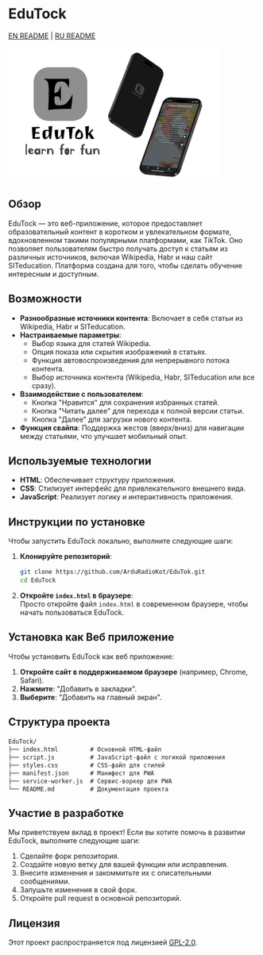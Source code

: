 # EduTock  
[EN README](README.md) | [RU README](READMERU.md)  

![Логотип EduTock](header.png)  

## Обзор  

EduTock — это веб-приложение, которое предоставляет образовательный контент в коротком и увлекательном формате, вдохновленном такими популярными платформами, как TikTok. Оно позволяет пользователям быстро получать доступ к статьям из различных источников, включая Wikipedia, Habr и наш сайт SITeducation. Платформа создана для того, чтобы сделать обучение интересным и доступным.  

## Возможности  

- **Разнообразные источники контента**: Включает в себя статьи из Wikipedia, Habr и SITeducation.  
- **Настраиваемые параметры**:  
  - Выбор языка для статей Wikipedia.  
  - Опция показа или скрытия изображений в статьях.  
  - Функция автовоспроизведения для непрерывного потока контента.  
  - Выбор источника контента (Wikipedia, Habr, SITeducation или все сразу).  
- **Взаимодействие с пользователем**:  
  - Кнопка "Нравится" для сохранения избранных статей.  
  - Кнопка "Читать далее" для перехода к полной версии статьи.  
  - Кнопка "Далее" для загрузки нового контента.  
- **Функция свайпа**: Поддержка жестов (вверх/вниз) для навигации между статьями, что улучшает мобильный опыт.  

## Используемые технологии  

- **HTML**: Обеспечивает структуру приложения.  
- **CSS**: Стилизует интерфейс для привлекательного внешнего вида.  
- **JavaScript**: Реализует логику и интерактивность приложения.  

## Инструкции по установке  

Чтобы запустить EduTock локально, выполните следующие шаги:  

1. **Клонируйте репозиторий**:  
   ```bash  
   git clone https://github.com/ArduRadioKot/EduTok.git  
   cd EduTock  
   ```  

2. **Откройте `index.html` в браузере**:  
   Просто откройте файл `index.html` в современном браузере, чтобы начать пользоваться EduTock.  

## Установка как Веб приложение  

Чтобы установить EduTock как веб приложение:  

1. **Откройте сайт в поддерживаемом браузере** (например, Chrome, Safari).  
2. **Нажмите**: "Добавить в закладки".  
3. **Выберите**: "Добавить на главный экран".  

## Структура проекта  
```  
EduTock/  
├── index.html         # Основной HTML-файл  
├── script.js          # JavaScript-файл с логикой приложения  
├── styles.css         # CSS-файл для стилей  
├── manifest.json      # Манифест для PWA  
├── service-worker.js  # Сервис-воркер для PWA  
└── README.md          # Документация проекта  
```  

## Участие в разработке  

Мы приветствуем вклад в проект! Если вы хотите помочь в развитии EduTock, выполните следующие шаги:  

1. Сделайте форк репозитория.  
2. Создайте новую ветку для вашей функции или исправления.  
3. Внесите изменения и закоммитьте их с описательными сообщениями.  
4. Запушьте изменения в свой форк.  
5. Откройте pull request в основной репозиторий.  

## Лицензия  

Этот проект распространяется под лицензией [GPL-2.0](LICENSE).